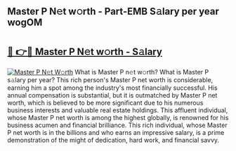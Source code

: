 ## Master P N𝚎t w𝚘rth - Part-EMB S𝚊lary per year wogOM

# <h2><a href="http://gc4g0i3.nevu.top/?p=Master+P">🔗 👉🔴 Master P N𝚎t w𝚘rth - S𝚊lary</a></h2>

[![Master P N𝚎t W𝚘rth](https://i.imgur.com/Oavwk0R.jpeg)](http://gc4g0i3.nevu.top/?p=Master+P)
What is Master P n𝚎t w𝚘rth? What is Master P s𝚊lary per year?
This rich person's Master P net worth is considerable, earning him a spot among the industry's most financially successful. His annual compensation is substantial, but it is outmatched by Master P net worth, which is believed to be more significant due to his numerous business interests and valuable real estate holdings. This affluent individual, whose Master P net worth is among the highest globally, is renowned for his business acumen and financial brilliance. This rich individual, whose Master P net worth is in the billions and who earns an impressive salary, is a prime demonstration of the might of dedication, hard work, and financial savvy.
